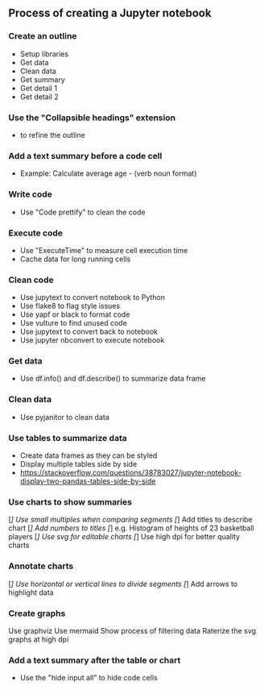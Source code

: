 ## Process of creating a Jupyter notebook

### Create an outline

* Setup libraries
* Get data
* Clean data
* Get summary
* Get detail 1
* Get detail 2

### Use the "Collapsible headings" extension

* to refine the outline

### Add a text summary before a code cell

* Example: Calculate average age - (verb noun format)

### Write code

* Use "Code prettify" to clean the code

### Execute code

* Use "ExecuteTime" to measure cell execution time
* Cache data for long running cells

### Clean code

* Use jupytext to convert notebook to Python
* Use flake8 to flag style issues
* Use yapf or black to format code
* Use vulture to find unused code
* Use jupytext to convert back to notebook
* Use jupyter nbconvert to execute notebook

### Get data

* Use df.info() and df.describe() to summarize data frame

### Clean data

* Use pyjanitor to clean data

### Use tables to summarize data

* Create data frames as they can be styled
* Display multiple tables side by side
* https://stackoverflow.com/questions/38783027/jupyter-notebook-display-two-pandas-tables-side-by-side

### Use charts to show summaries

[_] Use small multiples when comparing segments
[_] Add titles to describe chart
    [_] Add numbers to titles
        [_] e.g. Histogram of heights of 23 basketball players
[_] Use svg for editable charts
[_] Use high dpi for better quality charts

### Annotate charts

[_] Use horizontal or vertical lines to divide segments
[_] Add arrows to highlight data

### Create graphs

Use graphviz
Use mermaid
Show process of filtering data
Raterize the svg graphs at high dpi

### Add a text summary after the table or chart

* Use the "hide input all" to hide code cells
